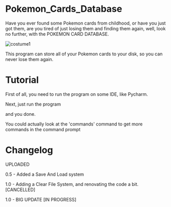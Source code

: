 # Pokemon_Cards_Database

Have you ever found some Pokemon cards from childhood, or have you just got them, are you tired of just losing them and finding them again, well, look no further, with the POKEMON CARD DATABASE.

![costume1](https://user-images.githubusercontent.com/97952297/152827985-c8ad3ed6-09bd-49a7-8891-869d755180bd.png)

This program can store all of your Pokemon cards to your disk, so you can never lose them again.

# Tutorial
First of all, you need to run the program on some IDE, like Pycharm.

Next, just run the program

and you done.

You could actually look at the 'commands' command to get more commands in the command prompt
# Changelog
UPLOADED

0.5 - Added a Save And Load system

1.0 - Adding a Clear File System, and renovating the code a bit. [CANCELLED]

1.0 - BIG UPDATE [IN PROGRESS]
